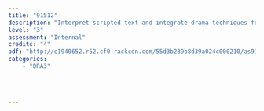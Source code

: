 ```yaml
---
title: "91512"
description: "Interpret scripted text and integrate drama techniques for performance"
level: "3"
assessment: "Internal"
credits: "4"
pdf: "http://c1940652.r52.cf0.rackcdn.com/55d3b239b8d39a024c000210/as91512.pdf"
categories:
    - "DRA3"
    
    
    
    
---
```

